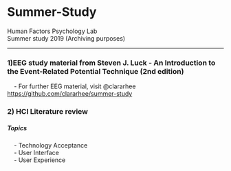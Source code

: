# Summer-Study
Human Factors Psychology Lab <br>
Summer study 2019 (Archiving purposes) <br> 
***
### 1)EEG study material from Steven J. Luck - An Introduction to the Event-Related Potential Technique (2nd edition) <br> 
&nbsp;&nbsp;&nbsp; - For further EEG material, visit @clararhee https://github.com/clararhee/summer-study  <br>

### 2) HCI Literature review <br> 
##### Topics <br>
&nbsp;&nbsp;&nbsp; - Technology Acceptance <br>
&nbsp;&nbsp;&nbsp; - User Interface <br>
&nbsp;&nbsp;&nbsp; - User Experience <br>

